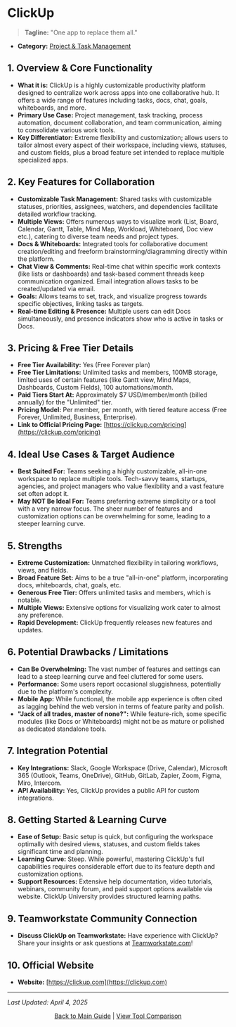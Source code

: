 # ClickUp

> **Tagline:** "One app to replace them all."
*   **Category:** [Project & Task Management](../category-overview/project-task-management-overview.md)
  
## 1. Overview & Core Functionality

*   **What it is:** ClickUp is a highly customizable productivity platform designed to centralize work across apps into one collaborative hub. It offers a wide range of features including tasks, docs, chat, goals, whiteboards, and more.
*   **Primary Use Case:** Project management, task tracking, process automation, document collaboration, and team communication, aiming to consolidate various work tools.
*   **Key Differentiator:** Extreme flexibility and customization; allows users to tailor almost every aspect of their workspace, including views, statuses, and custom fields, plus a broad feature set intended to replace multiple specialized apps.

## 2. Key Features for Collaboration

*   **Customizable Task Management:** Shared tasks with customizable statuses, priorities, assignees, watchers, and dependencies facilitate detailed workflow tracking.
*   **Multiple Views:** Offers numerous ways to visualize work (List, Board, Calendar, Gantt, Table, Mind Map, Workload, Whiteboard, Doc view etc.), catering to diverse team needs and project types.
*   **Docs & Whiteboards:** Integrated tools for collaborative document creation/editing and freeform brainstorming/diagramming directly within the platform.
*   **Chat View & Comments:** Real-time chat within specific work contexts (like lists or dashboards) and task-based comment threads keep communication organized. Email integration allows tasks to be created/updated via email.
*   **Goals:** Allows teams to set, track, and visualize progress towards specific objectives, linking tasks as targets.
*   **Real-time Editing & Presence:** Multiple users can edit Docs simultaneously, and presence indicators show who is active in tasks or Docs.

## 3. Pricing & Free Tier Details

*   **Free Tier Availability:** Yes (Free Forever plan)
*   **Free Tier Limitations:** Unlimited tasks and members, 100MB storage, limited uses of certain features (like Gantt view, Mind Maps, Dashboards, Custom Fields), 100 automations/month.
*   **Paid Tiers Start At:** Approximately $7 USD/member/month (billed annually) for the "Unlimited" tier.
*   **Pricing Model:** Per member, per month, with tiered feature access (Free Forever, Unlimited, Business, Enterprise).
*   **Link to Official Pricing Page:** [https://clickup.com/pricing](https://clickup.com/pricing)

## 4. Ideal Use Cases & Target Audience

*   **Best Suited For:** Teams seeking a highly customizable, all-in-one workspace to replace multiple tools. Tech-savvy teams, startups, agencies, and project managers who value flexibility and a vast feature set often adopt it.
*   **May NOT Be Ideal For:** Teams preferring extreme simplicity or a tool with a very narrow focus. The sheer number of features and customization options can be overwhelming for some, leading to a steeper learning curve.

## 5. Strengths

*   **Extreme Customization:** Unmatched flexibility in tailoring workflows, views, and fields.
*   **Broad Feature Set:** Aims to be a true "all-in-one" platform, incorporating docs, whiteboards, chat, goals, etc.
*   **Generous Free Tier:** Offers unlimited tasks and members, which is notable.
*   **Multiple Views:** Extensive options for visualizing work cater to almost any preference.
*   **Rapid Development:** ClickUp frequently releases new features and updates.

## 6. Potential Drawbacks / Limitations

*   **Can Be Overwhelming:** The vast number of features and settings can lead to a steep learning curve and feel cluttered for some users.
*   **Performance:** Some users report occasional sluggishness, potentially due to the platform's complexity.
*   **Mobile App:** While functional, the mobile app experience is often cited as lagging behind the web version in terms of feature parity and polish.
*   **"Jack of all trades, master of none?":** While feature-rich, some specific modules (like Docs or Whiteboards) might not be as mature or polished as dedicated standalone tools.

## 7. Integration Potential

*   **Key Integrations:** Slack, Google Workspace (Drive, Calendar), Microsoft 365 (Outlook, Teams, OneDrive), GitHub, GitLab, Zapier, Zoom, Figma, Miro, Intercom.
*   **API Availability:** Yes, ClickUp provides a public API for custom integrations.

## 8. Getting Started & Learning Curve

*   **Ease of Setup:** Basic setup is quick, but configuring the workspace optimally with desired views, statuses, and custom fields takes significant time and planning.
*   **Learning Curve:** Steep. While powerful, mastering ClickUp's full capabilities requires considerable effort due to its feature depth and customization options.
*   **Support Resources:** Extensive help documentation, video tutorials, webinars, community forum, and paid support options available via website. ClickUp University provides structured learning paths.

## 9. Teamworkstate Community Connection

*   **Discuss ClickUp on Teamworkstate:** Have experience with ClickUp? Share your insights or ask questions at [Teamworkstate.com](https://teamworkstate.com/)!

## 10. Official Website

*   **Website:** [https://clickup.com](https://clickup.com)

---

*Last Updated: April 4, 2025*

<p align="center"><a href="../README.md">Back to Main Guide</a> | <a href="../comparison-tables/tool-comparison.md">View Tool Comparison</a></p>

